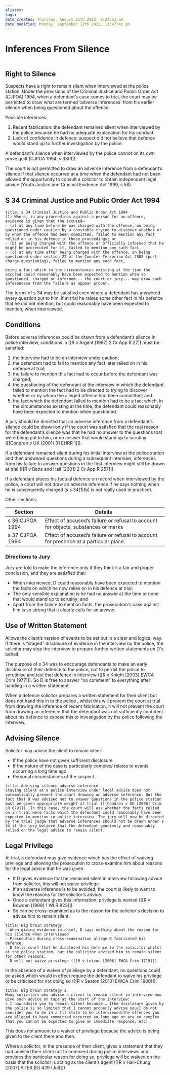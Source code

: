 ```yaml
---
aliases: 
tags: 
date created: Thursday, August 25th 2022, 8:24:51 am
date modified: Monday, September 12th 2022, 11:47:43 pm
---
```


# Inferences From Silence

```toc
```

## Right to Silence

Suspects have a right to remain silent when interviewed at the police station. Under the provisions of the Criminal Justice and Public Order Act (CJPOA) 1994, when a defendant’s case comes to trial, the court may be permitted to draw what are termed ‘adverse inferences’ from his earlier silence when being questioned about the offence.

Possible inferences:

1. Recent fabrication: the defendant remained silent when interviewed by the police because he had no adequate explanation for his conduct.
2. Lack of confidence in defence: suspect did not believe that defence would stand up to further investigation by the police.

A defendant’s silence when interviewed by the police cannot on its own prove guilt (CJPOA 1994, s 38(3)).

The court is not permitted to draw an adverse inference from a defendant’s silence if that silence occurred at a time when the defendant had not been allowed the opportunity to consult a solicitor to obtain independent legal advice (Youth Justice and Criminal Evidence Act 1999, s 58).

## S 34 Criminal Justice and Public Order Act 1994

```ad-statute
title: s 34 Criminal Justice and Public Order Act 1994
(1) Where, in any proceedings against a person for an offence, evidence is given that the accused—
- (a) at any time before he was charged with the offence, on being questioned under caution by a constable trying to discover whether or by whom the offence had been committed, failed to mention any fact relied on in his defence in those proceedings; or
- (b) on being charged with the offence or officially informed that he might be prosecuted for it, failed to mention any such fact,
- (c) at any time after being charged with the offence, on being questioned under section 22 of the Counter-Terrorism Act 2008 (post-charge questioning), failed to mention any such fact,

being a fact which in the circumstances existing at the time the accused could reasonably have been expected to mention when so questioned, charged or informed... the court or jury... may draw such inferencese from the failure as appear proper. 
```

The terms of s 34 may be satisfied even where a defendant has answered every question put to him, if at trial he raises some other fact in his defence that he did not mention, but could reasonably have been expected to mention, when interviewed.

## Conditions

Before adverse inferences could be drawn from a defendant’s silence in police interview, conditions in [[R v Argent [1997] 2 Cr App R 27]] must be satisfied:

1. the interview had to be an interview under caution;
2. the defendant had to fail to mention any fact later relied on in his defence at trial;
3. the failure to mention this fact had to occur before the defendant was charged;
4. the questioning of the defendant at the interview in which the defendant failed to mention the fact had to be directed to trying to discover whether or by whom the alleged offence had been committed; and
5. the fact which the defendant failed to mention had to be a fact which, in the circumstances existing at the time, the defendant could reasonably have been expected to mention when questioned.

A jury should be directed that an adverse inference from a defendant’s silence could be drawn only if the court was satisfied that the real reason for the defendant’s silence was that he had no answer to the questions that were being put to him, or no answer that would stand up to scrutiny ([[Condron v UK (2001) 31 EHRR 1]]).

If a defendant remained silent during his initial interview at the police station and then answered questions during a subsequent interview, inferences from his failure to answer questions in the first interview might still be drawn at trial ([[R v Betts and Hall [2001] 2 Cr App R 257]]).

If a defendant places his factual defence on record when interviewed by the police, a court will not draw an adverse inference if he says nothing when he is subsequently charged (s s 34(1)(b) is not really used in practice).

Other sections:

| Section         | Details                                                                            |
| --------------- | ---------------------------------------------------------------------------------- |
| s 36 CJPOA 1994 | Effect of accused’s failure or refusal to account for objects, substances or marks |
| s 37 CJPOA 1994 | Effect of accused’s failure or refusal to account for presence at a particular place.                                                                                   |

### Directions to Jury

Jury are told to make the inference only if they think it a fair and proper conclusion, and they are satisfied that:

- When interviewed, D could reasonably have been expected to mention the facts on which he now relies on in his defence at trial;
- The only sensible explanation is he had no answer at the time or none that would stand up to scrutiny; and
- Apart from the failure to mention facts, the prosecution's case against him is so strong that it clearly calls for an answer.

## Use of Written Statement

Allows the client’s version of events to be set out in a clear and logical way. If there is “staged” disclosure of evidence in the interview by the police, the solicitor may stop the interview to prepare further written statements on D's behalf.

The purpose of s 34 was to encourage defendants to make an early disclosure of their defence to the police, not to permit the police to scrutinise and test that defence in interview ([[R v Knight [2003] EWCA Crim 1977]]). So D is free to answer “no comment” to everything after handing in a written statement.

When a defence solicitor prepares a written statement for their client but does not hand this in to the police , whilst this will prevent the court at trial from drawing the inference of recent fabrication, it will not prevent the court from drawing an inference that the defendant was not sufficiently confident about his defence to expose this to investigation by the police following the interview.

## Advising Silence

Solicitor may advise the client to remain silent:

- If the police have not given sufficient disclosure
- If the nature of the case is particularly complex/ relates to events occurring a long time ago
- Personal circumstances of the suspect.

```ad-test
title: Advising silence adverse inference
Staying silent at a police interview under legal advice does not automatically prevent the court drawing an adverse inference. But the fact that D was advised not to answer questions in the police station must be given appropriate weight at trial ([[Condron v UK [2000] Crim LR 679]]). In this case, the court will ask whether the facts relied on in trial were facts which the defendant could reasonably have been expected to mention in police interview. The jury will now be directed by the trial judge that adverse inferences should not be drawn under s 34 if the jury believe that the defendant genuinely and reasonably relied on the legal advice to remain silent.
```

## Legal Privilege

At trial, a defendant may give evidence which has the effect of waiving privilege and allowing the prosecution to cross-examine him about reasons for the legal advice that he was given.

- If D gives evidence that he remained silent in interview following advice from solicitor, this will not waive privilege.
- If an adverse inference is to be avoided, the court is likely to want to know the reasons for the solicitor’s advice.
- Once a defendant gives this information, privilege is waived ([[R v Bowden [1999] 1 WLR 823]]).
- So can be cross-examined as to the reason for the solicitor's decision to advise him to remain silent.

```ad-action
title: Big brain strategy
- When giving evidence-in-chief, D says nothing about the reason for his silence when interviewed
- Prosecution during cross-examination allege D fabricated his defence. 
- D tells court that he disclosed his defence to the solicitor whilst at the police station, but the solicitor advised him to remain silent for other reasons. 
- D will not waive privilege ([[R v Loizou [2006] EWCA Crim 1719]])
```

In the absence of a waiver of privilege by a defendant, no questions could be asked which would in effect require the defendant to waive his privilege or be criticised for not doing so ([[R v Seaton [2010] EWCA Crim 1980]]).

```ad-action
title: Big brain strategy 2
Many solicitors who advise a client to remain silent in interview now give such advice on tape at the start of the interview:
> I now advise you to remain silent because … [the disclosure given by the police is so limited that I cannot properly advise you/I do not consider you to be in a fit state to be interviewed/the offences you are alleged to have committed occurred so long ago or are so complex that you cannot be expected to give an immediate response, etc].
```

This does not amount to a waiver of privilege because the advice is being given to the client there and then.

Where a solicitor, in the presence of their client, gives a statement that they had advised their client not to comment during police interviews and provides the particular reason for doing so, privilege will be waived on the basis that the solicitor is acting as the client’s agent ([[R v Hall-Chung [2007] All ER (D) 429 (Jul)]]).

